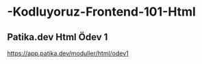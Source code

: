 # -Kodluyoruz-Frontend-101-Html
## Patika.dev Html Ödev 1
https://app.patika.dev/moduller/html/odev1
